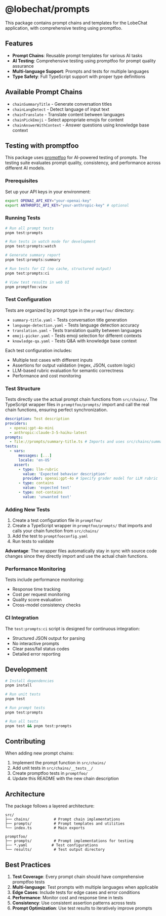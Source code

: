 # @lobechat/prompts

This package contains prompt chains and templates for the LobeChat application, with comprehensive testing using promptfoo.

## Features

- **Prompt Chains**: Reusable prompt templates for various AI tasks
- **AI Testing**: Comprehensive testing using promptfoo for prompt quality assurance
- **Multi-language Support**: Prompts and tests for multiple languages
- **Type Safety**: Full TypeScript support with proper type definitions

## Available Prompt Chains

- `chainSummaryTitle` - Generate conversation titles
- `chainLangDetect` - Detect language of input text
- `chainTranslate` - Translate content between languages
- `chainPickEmoji` - Select appropriate emojis for content
- `chainAnswerWithContext` - Answer questions using knowledge base context

## Testing with promptfoo

This package uses [promptfoo](https://promptfoo.dev) for AI-powered testing of prompts. The testing suite evaluates prompt quality, consistency, and performance across different AI models.

### Prerequisites

Set up your API keys in your environment:

```bash
export OPENAI_API_KEY="your-openai-key"
export ANTHROPIC_API_KEY="your-anthropic-key" # optional
```

### Running Tests

```bash
# Run all prompt tests
pnpm test:prompts

# Run tests in watch mode for development
pnpm test:prompts:watch

# Generate summary report
pnpm test:prompts:summary

# Run tests for CI (no cache, structured output)
pnpm test:prompts:ci

# View test results in web UI
pnpm promptfoo:view
```

### Test Configuration

Tests are organized by prompt type in the `promptfoo/` directory:

- `summary-title.yaml` - Tests conversation title generation
- `language-detection.yaml` - Tests language detection accuracy
- `translation.yaml` - Tests translation quality between languages
- `emoji-picker.yaml` - Tests emoji selection for different contexts
- `knowledge-qa.yaml` - Tests Q\&A with knowledge base context

Each test configuration includes:

- Multiple test cases with different inputs
- Assertions for output validation (regex, JSON, custom logic)
- LLM-based rubric evaluation for semantic correctness
- Performance and cost monitoring

### Test Structure

Tests directly use the actual prompt chain functions from `src/chains/`. The TypeScript wrapper files in `promptfoo/prompts/` import and call the real chain functions, ensuring perfect synchronization.

```yaml
description: Test description
providers:
  - openai:gpt-4o-mini
  - anthropic:claude-3-5-haiku-latest
prompts:
  - file://prompts/summary-title.ts # Imports and uses src/chains/summaryTitle.ts
tests:
  - vars:
      messages: [...]
      locale: 'en-US'
    assert:
      - type: llm-rubric
        value: 'Expected behavior description'
        provider: openai:gpt-4o # Specify grader model for LLM rubric
      - type: contains
        value: 'expected text'
      - type: not-contains
        value: 'unwanted text'
```

### Adding New Tests

1. Create a test configuration file in `promptfoo/`
2. Create a TypeScript wrapper in `promptfoo/prompts/` that imports and calls your chain function from `src/chains/`
3. Add the test to `promptfooconfig.yaml`
4. Run tests to validate

**Advantage**: The wrapper files automatically stay in sync with source code changes since they directly import and use the actual chain functions.

### Performance Monitoring

Tests include performance monitoring:

- Response time tracking
- Cost per request monitoring
- Quality score evaluation
- Cross-model consistency checks

### CI Integration

The `test:prompts:ci` script is designed for continuous integration:

- Structured JSON output for parsing
- No interactive prompts
- Clear pass/fail status codes
- Detailed error reporting

## Development

```bash
# Install dependencies
pnpm install

# Run unit tests
pnpm test

# Run prompt tests
pnpm test:prompts

# Run all tests
pnpm test && pnpm test:prompts
```

## Contributing

When adding new prompt chains:

1. Implement the prompt function in `src/chains/`
2. Add unit tests in `src/chains/__tests__/`
3. Create promptfoo tests in `promptfoo/`
4. Update this README with the new chain description

## Architecture

The package follows a layered architecture:

```
src/
├── chains/           # Prompt chain implementations
├── prompts/          # Prompt templates and utilities
└── index.ts          # Main exports

promptfoo/
├── prompts/          # Prompt implementations for testing
├── *.yaml           # Test configurations
└── results/          # Test output directory
```

## Best Practices

1. **Test Coverage**: Every prompt chain should have comprehensive promptfoo tests
2. **Multi-language**: Test prompts with multiple languages when applicable
3. **Edge Cases**: Include tests for edge cases and error conditions
4. **Performance**: Monitor cost and response time in tests
5. **Consistency**: Use consistent assertion patterns across tests
6. **Prompt Optimization**: Use test results to iteratively improve prompts
